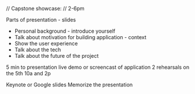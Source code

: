 // Capstone showcase:
// 2-6pm

Parts of presentation - slides
- Personal background - introduce yourself
- Talk about motivation for building application - context
- Show the user experience
- Talk about the tech
- Talk about the future of the project

5 min to presentation
live demo or screencast of application
2 rehearsals on the 5th 10a and 2p

Keynote or Google slides
Memorize the presentation
